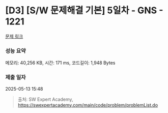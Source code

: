 # [D3] [S/W 문제해결 기본] 5일차 - GNS - 1221 

[문제 링크](https://swexpertacademy.com/main/code/problem/problemDetail.do?contestProbId=AV14jJh6ACYCFAYD) 

### 성능 요약

메모리: 40,256 KB, 시간: 171 ms, 코드길이: 1,948 Bytes

### 제출 일자

2025-05-13 15:48



> 출처: SW Expert Academy, https://swexpertacademy.com/main/code/problem/problemList.do